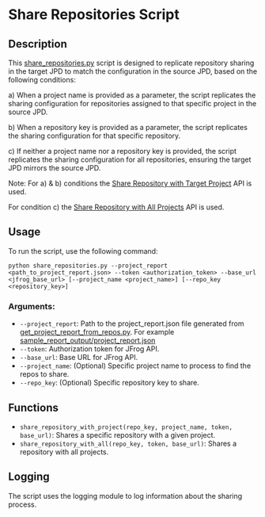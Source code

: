 # Share Repositories Script

## Description
This [share_repositories.py](share_repositories.py) script is designed to replicate repository sharing in the target JPD to match the configuration in the source JPD, based on the following conditions:

a) When a project name is provided as a parameter, the script replicates the sharing configuration for repositories assigned to that specific project in the source JPD.

b) When a repository key is provided as a parameter, the script replicates the sharing configuration for that specific repository.

c) If neither a project name nor a repository key is provided, the script replicates the sharing configuration for all repositories, ensuring the target JPD mirrors the source JPD.

Note: For a) & b) conditions the [Share Repository with Target Project](https://jfrog.com/help/r/jfrog-rest-apis/share-repository-with-target-project) API is used.

For condition c) the [Share Repository with All Projects](https://jfrog.com/help/r/jfrog-rest-apis/share-repository-with-all-projects) API is used.

## Usage
To run the script, use the following command:
```
python share_repositories.py --project_report <path_to_project_report.json> --token <authorization_token> --base_url <jfrog_base_url> [--project_name <project_name>] [--repo_key <repository_key>]
```

### Arguments:
- `--project_report`: Path to the project_report.json file generated from [get_project_report_from_repos.py](get_project_report_from_repos.md). For example [sample_report_output/project_report.json](sample_report_output/project_report.json)
- `--token`: Authorization token for JFrog API.
- `--base_url`: Base URL for JFrog API.
- `--project_name`: (Optional) Specific project name to process to find the repos to share.
- `--repo_key`: (Optional) Specific repository key to share.

## Functions
- `share_repository_with_project(repo_key, project_name, token, base_url)`: Shares a specific repository with a given project.
- `share_repository_with_all(repo_key, token, base_url)`: Shares a repository with all projects.

## Logging
The script uses the logging module to log information about the sharing process.